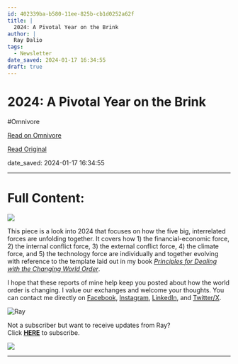 ```yaml
---
id: 402339ba-b580-11ee-825b-cb1d0252a62f
title: |
  2024: A Pivotal Year on the Brink
author: |
  Ray Dalio
tags:
  - Newsletter
date_saved: 2024-01-17 16:34:55
draft: true
---
```


# 2024: A Pivotal Year on the Brink
#Omnivore

[Read on Omnivore](https://omnivore.app/me/2024-a-pivotal-year-on-the-brink-18d19592c78)

[Read Original](https://omnivore.app/no_url?q=ff91d73d-aa21-4309-9e8a-577ee8a98c0e)

date_saved: 2024-01-17 16:34:55


--- 

# Full Content: 

[ ![](https://proxy-prod.omnivore-image-cache.app/564x0,sik-zZhf39QmTlLJ_4afzozCmeokFWGjkCbfjsN6Avnc/https://mcusercontent.com/f817138263fa3d3dec4ad231d/images/7f9e4ad1-1328-4887-b1bf-edc8eab964cd.png) ](https://principles.us13.list-manage.com/track/click?u=f817138263fa3d3dec4ad231d&id=9a54df757e&e=bc6bf78208) 

This piece is a look into 2024 that focuses on how the five big, interrelated forces are unfolding together. It covers how 1) the financial-economic force, 2) the internal conflict force, 3) the external conflict force, 4) the climate force, and 5) the technology force are individually and together evolving with reference to the template laid out in my book _[Principles for Dealing with the Changing World Order](https://principles.us13.list-manage.com/track/click?u=f817138263fa3d3dec4ad231d&id=90a75eec71&e=bc6bf78208)_. 

I hope that these reports of mine help keep you posted about how the world order is changing. I value our exchanges and welcome your thoughts. You can contact me directly on [Facebook](https://principles.us13.list-manage.com/track/click?u=f817138263fa3d3dec4ad231d&id=2de553a49c&e=bc6bf78208), [Instagram](https://principles.us13.list-manage.com/track/click?u=f817138263fa3d3dec4ad231d&id=65c2a0d91f&e=bc6bf78208), [LinkedIn](https://principles.us13.list-manage.com/track/click?u=f817138263fa3d3dec4ad231d&id=80ba15cb30&e=bc6bf78208), and [Twitter/X](https://principles.us13.list-manage.com/track/click?u=f817138263fa3d3dec4ad231d&id=66b6b6b219&e=bc6bf78208).

![Ray](https://proxy-prod.omnivore-image-cache.app/35x60,sBV54qAhXAAW1065aNdmAzI3A7ZOhHvyCszJt5Wvygqs/https://gallery.mailchimp.com/f817138263fa3d3dec4ad231d/images/421ebd35-2b83-4032-8d52-869abf3d9f92.png)

Not a subscriber but want to receive updates from Ray?  
Click [**HERE**](https://principles.us13.list-manage.com/subscribe?u=f817138263fa3d3dec4ad231d&id=08ee8ce394) to subscribe.

![](https://proxy-prod.omnivore-image-cache.app/120x0,sHGcLRJWnt7f0MXjVwaOrK6Ci-HS41ScUZZG1MEzPk8k/https://gallery.mailchimp.com/f817138263fa3d3dec4ad231d/images/b2631a62-d79a-4605-8484-828fa0ce4981.png) 

---

